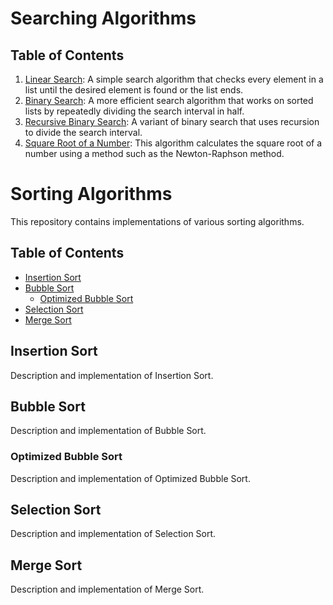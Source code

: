 # Searching Algorithms

## Table of Contents
1. [Linear Search](#linear-search): A simple search algorithm that checks every element in a list until the desired element is found or the list ends.
2. [Binary Search](#binary-search): A more efficient search algorithm that works on sorted lists by repeatedly dividing the search interval in half.
3. [Recursive Binary Search](#recursive-binary-search): A variant of binary search that uses recursion to divide the search interval.
4. [Square Root of a Number](#square-root-of-a-number): This algorithm calculates the square root of a number using a method such as the Newton-Raphson method.

# Sorting Algorithms

This repository contains implementations of various sorting algorithms.

## Table of Contents

- [Insertion Sort](#insertion-sort)
- [Bubble Sort](#bubble-sort)
  - [Optimized Bubble Sort](#optimized-bubble-sort)
- [Selection Sort](#selection-sort)
- [Merge Sort](#merge-sort)

## Insertion Sort
Description and implementation of Insertion Sort.

## Bubble Sort
Description and implementation of Bubble Sort.

### Optimized Bubble Sort
Description and implementation of Optimized Bubble Sort.

## Selection Sort
Description and implementation of Selection Sort.

## Merge Sort
Description and implementation of Merge Sort.
